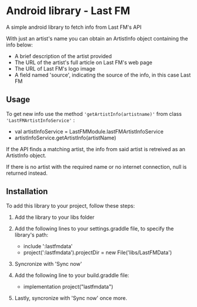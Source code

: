 # Android library - Last FM
A simple android library to fetch info from Last FM's API

With just an artist's name you can obtain an ArtistInfo object containing the info below:
- A brief description of the artist provided
- The URL of the artist's full article on Last FM's web page
- The URL of Last FM's logo image
- A field named 'source', indicating the source of the info, in this case Last FM

## Usage
To get new info use the method ```'getArtistInfo(artistname)'``` from class ```'LastFMArtistInfoService'``` :
- val artistInfoService = LastFMModule.lastFMArtistInfoService
- artistInfoService.getArtistInfo(artistName)

If the API finds a matching artist, the info from said artist is retreived as an ArtistInfo object.

If there is no artist with the required name or no internet connection, null is returned instead.

## Installation
To add this library to your project, follow these steps:

1) Add the library to your libs folder

2) Add the following lines to your settings.graddle file, to specify the library's path:
	- include ':lastfmdata'    
	- project(':lastfmdata').projectDir = new File('libs/LastFMData')

3) Syncronize with 'Sync now'

4) Add the following line to your build.graddle file:
	- implementation project("lastfmdata")

5) Lastly, syncronize with 'Sync now' once more.
